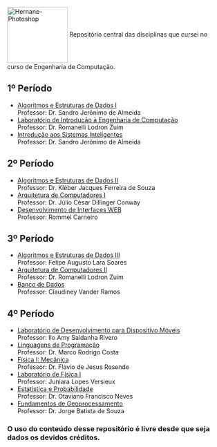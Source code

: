 <img align="center" alt="Hernane-Photoshop" height="130" width="140" src="https://user-images.githubusercontent.com/88516429/185773964-1c4adbaf-8d43-4c48-a3af-cb7451157dfd.png"> Repositório central das disciplinas que cursei no curso de Engenharia de Computação.
<br>

## 1º Período
* [Algoritmos e Estruturas de Dados I](https://github.com/hernanevelozo/AEDs-I)
    <br>Professor: Dr. Sandro Jerônimo de Almeida
* [Laboratório de Introdução à Engenharia de Computação](https://github.com/hernanvelozo)
<br>Professor: Dr. Romanelli Lodron Zuim
* [Introdução aos Sistemas Inteligentes](https://github.com/hernanvelozo)
<br>Professor: Dr. Sandro Jerônimo de Almeida

## 2º Período 
* [Algoritmos e Estruturas de Dados II ](https://github.com/hernanevelozo/AEDs-II)
<br>Professor: Dr. Kléber Jacques Ferreira de Souza
* [Arquitetura de Computadores I](https://github.com/hernanvelozo)
<br>Professor: Dr. Júlio César Dillinger Conway
* [Desenvolvimento de Interfaces WEB](https://github.com/hernanvelozo)
<br>Professor: Rommel Carneiro

## 3º Período
* [Algoritmos e Estruturas de Dados III](https://github.com/hernanevelozo/AEDs-III)
<br>Professor: Felipe Augusto Lara Soares 
* [Arquitetura de Computadores II](https://github.com/hernanevelozo/PMG-AC2)
<br>Professor: Dr. Romanelli Lodron Zuim
* [Banco de Dados](https://github.com/hernanvelozo)
<br>Professor: Claudiney Vander Ramos

## 4º Período 
* [Laboratório de Desenvolvimento para Dispositivo Móveis](https://github.com/hernanvelozo)
<br>Professor: Ilo Amy Saldanha Rivero
* [Linguagens de Programação](https://github.com/hernanvelozo)
<br>Professor: Dr. Marco Rodrigo Costa
* [Física I: Mecânica](https://github.com/hernanvelozo)
<br>Professor: Dr. Flavio de Jesus Resende 
* [Laboratório de Física I](https://github.com/hernanvelozo)
<br>Professor: Juniara Lopes Versieux
* [Estatística e Probabilidade](https://github.com/hernanvelozo)
<br>Professor: Dr. Otaviano Francisco Neves
* [Fundamentos de Geoprocessamento](https://github.com/hernanvelozo)
<br>Professor: Dr. Jorge Batista de Souza

### O uso do conteúdo desse repositório é livre desde que seja dados os devidos créditos.
